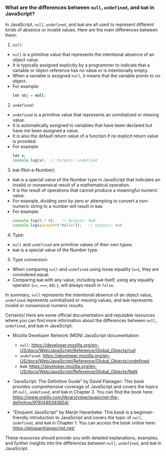 ### What are the differences between `null`, `undefined`, and `NaN` in JavaScript?

In JavaScript, `null`, `undefined`, and `NaN` are all used to represent different kinds of absence or invalid values. Here are the main differences between them:

1. `null`:
  - `null` is a primitive value that represents the intentional absence of an object value.
  - It is typically assigned explicitly by a programmer to indicate that a variable or object reference has no value or is intentionally empty.
  - When a variable is assigned `null`, it means that the variable points to no object.
  - For example:
    ```javascript
    let obj = null;
    ```

2. `undefined`:
  - `undefined` is a primitive value that represents an uninitialized or missing value.
  - It is automatically assigned to variables that have been declared but have not been assigned a value.
  - It is also the default return value of a function if no explicit return value is provided.
  - For example:
    ```javascript
    let x;
    console.log(x);  // Outputs: undefined
    ```

3. `NaN` (Not-a-Number):
  - `NaN` is a special value of the Number type in JavaScript that indicates an invalid or nonsensical result of a mathematical operation.
  - It is the result of operations that cannot produce a meaningful numeric value.
  - For example, dividing zero by zero or attempting to convert a non-numeric string to a number will result in `NaN`.
  - For example:
    ```javascript
    console.log(0 / 0);   // Outputs: NaN
    console.log(parseInt("Hello"));   // Outputs: NaN
    ```

4. Type:
  - `null` and `undefined` are primitive values of their own types.
  - `NaN` is a special value of the Number type.

5. Type conversion:
  - When comparing `null` and `undefined` using loose equality (`==`), they are considered equal.
  - Comparing `NaN` with any value, including `NaN` itself, using any equality operator (`==`, `===`, etc.), will always result in `false`.

In summary, `null` represents the intentional absence of an object value, `undefined` represents uninitialized or missing values, and `NaN` represents invalid or nonsensical numeric results.

Certainly! Here are some official documentation and reputable resources where you can find more information about the differences between `null`, `undefined`, and `NaN` in JavaScript:

- Mozilla Developer Network (MDN) JavaScript documentation:
  - `null`: https://developer.mozilla.org/en-US/docs/Web/JavaScript/Reference/Global_Objects/null
  - `undefined`: https://developer.mozilla.org/en-US/docs/Web/JavaScript/Reference/Global_Objects/undefined
  - `NaN`: https://developer.mozilla.org/en-US/docs/Web/JavaScript/Reference/Global_Objects/NaN

- "JavaScript: The Definitive Guide" by David Flanagan: This book provides comprehensive coverage of JavaScript and covers the topics of `null`, `undefined`, and `NaN` in Chapter 3. You can find the book here: https://www.oreilly.com/library/view/javascript-the-definitive/9781449393854/

- "Eloquent JavaScript" by Marijn Haverbeke: This book is a beginner-friendly introduction to JavaScript and covers the topic of `null`, `undefined`, and `NaN` in Chapter 1. You can access the book online here: https://eloquentjavascript.net/

These resources should provide you with detailed explanations, examples, and further insights into the differences between `null`, `undefined`, and `NaN` in JavaScript.

